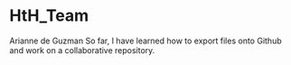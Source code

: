 # HtH_Team
Arianne de Guzman
So far, I have learned how to export files onto Github and work on a collaborative repository.